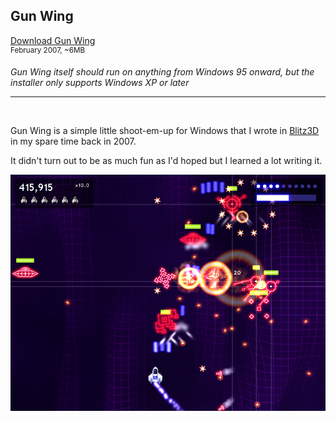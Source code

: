 ## Gun Wing

[Download Gun Wing](https://github.com/Arjailer/arjailer.github.io/releases/download/GunWing/GunWing.Setup.exe)
<br />
<sup>February 2007, ~6MB</sup>

_Gun Wing itself should run on anything from Windows 95 onward, but the installer only supports Windows XP or later_

---

<br />

Gun Wing is a simple little shoot-em-up for Windows that I wrote in [Blitz3D](https://blitzresearch.itch.io/blitz3d) in my spare time back in 2007.

It didn't turn out to be as much fun as I'd hoped but I learned a lot writing it.

![Gun Wing screenshot](GunWing1.jpg)
